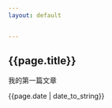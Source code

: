 ```yaml
---
layout: default


---
```


<h2>{{page.title}}</h2>

<p>我的第一篇文章</p>

<p>{{page.date | date_to_string}}</p>
